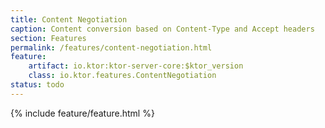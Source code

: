 ```yaml
---
title: Content Negotiation
caption: Content conversion based on Content-Type and Accept headers
section: Features
permalink: /features/content-negotiation.html
feature:
    artifact: io.ktor:ktor-server-core:$ktor_version
    class: io.ktor.features.ContentNegotiation
status: todo
---
```


{% include feature/feature.html %}

